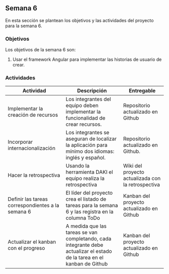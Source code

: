 ## Semana 6

En esta sección se plantean los objetivos y las actividades del proyecto para la semana 6.

### Objetivos

Los objetivos de la semana 6 son:

1. Usar el framework Angular para implementar las historias de usuario de crear.

### Actividades

| Actividad                                         | Descripción                                                                                                              | Entregable                                         |
| ------------------------------------------------- | ------------------------------------------------------------------------------------------------------------------------ | -------------------------------------------------- |
| Implementar la creación de recursos               | Los integrantes del equipo deben implementar la funcionalidad de crear recursos.                                         | Repositorio actualizado en Github                  |
| Incorporar internacionalización                   | Los integrantes se aseguran de localizar la aplicación para mínimo dos idiomas: inglés y español.                        | Repositorio actualizado en Github.                 |
| Hacer la retrospectiva                            | Usando la herramienta DAKI el equipo realiza la retrospectiva                                                            | Wiki del proyecto actualizada con la retrospectiva |
| Definir las tareas correspondientes a la semana 6 | El líder del proyecto crea el listado de tareas para la semana 6 y las registra en la columna ToDo                       | Kanban del proyecto actualizado en Github          |
| Actualizar el kanban con el progreso              | A medida que las tareas se van completando, cada integrante debe actualizar el estado de la tarea en el kanban de Github | Kanban del proyecto actualizado en Github          |
